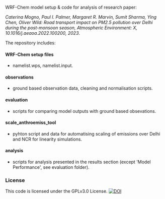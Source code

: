 WRF-Chem model setup & code for analysis of research paper:

*Caterina Mogno, Paul I. Palmer, Margaret R. Marvin, Sumit Sharma, Ying Chen, Oliver Wild: Road transport impact on PM2.5 pollution over Delhi during the post-monsoon season, Atmospheric Environment: X, 10.1016/j.aeaoa.2022.100200, 2023*.

The repository includes:
    
#### WRF-Chem setup files
 - namelist.wps, namelist.input.

#### observations
  - ground based observation data, cleaning and normalisation scripts.

#### evaluation
  - scripts for comparing model outputs with ground based obsevations. 
    
#### scale_anthroemiss_tool
  - pyhton script and data for automatising scaling of emissions over Delhi and NCR for linearity simulations.
 
#### analysis
 - scripts for analysis presented in the results section (except 'Model Performance', see evaluation folder).
 


### License
This code is licensed under the GPLv3.0 License.
[![DOI](https://zenodo.org/badge/508345314.svg)](https://zenodo.org/badge/latestdoi/508345314)
